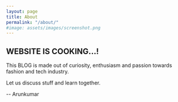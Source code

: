 ```yaml
---
layout: page
title: About
permalink: "/about/"
#image: assets/images/screenshot.png
---
```


## WEBSITE IS COOKING...!

This BLOG is made out of curiosity, enthusiasm and passion towards fashion and tech industry. 

Let us discuss stuff and learn together.

-- Arunkumar